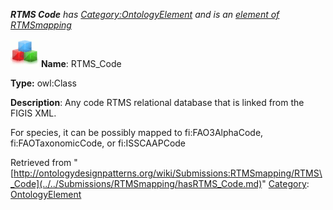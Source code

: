 ___RTMS Code__ has [Category:OntologyElement](../../Category/OntologyElement.md "Category:OntologyElement") and is an [element of](../../Property/ElementOf.md "Property:ElementOf") [RTMSmapping](../../Submissions/RTMSmapping.md "Submissions:RTMSmapping")_


  




[![Class](../../images/thumb/2/27/Class.gif/45px-Class.gif)](../../Image/Class.gif.md "Class")
__Name__: RTMS\_Code 


__Type:__ owl:Class 


__Description__: Any code RTMS relational database that is linked from the FIGIS XML.


For species, it can be possibly mapped to fi:FAO3AlphaCode, fi:FAOTaxonomicCode, or fi:ISSCAAPCode 





Retrieved from "[http://ontologydesignpatterns.org/wiki/Submissions:RTMSmapping/RTMS\_Code](../../Submissions/RTMSmapping/hasRTMS_Code.md)"
 [Category](http://ontologydesignpatterns.org/wiki/Special:Categories "Special:Categories"): [OntologyElement](../../Category/OntologyElement.md "Category:OntologyElement")